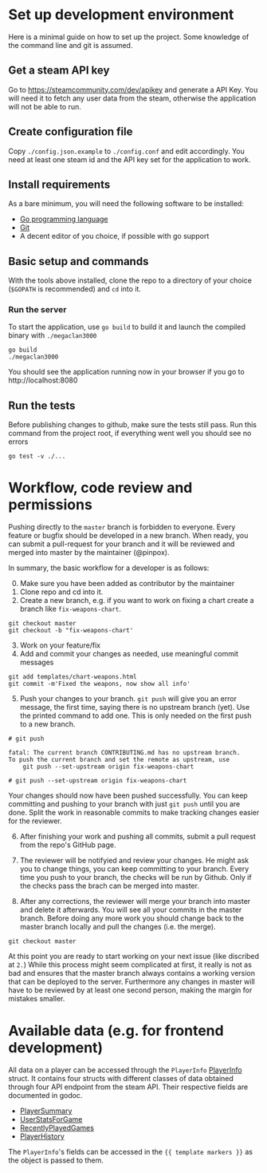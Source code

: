 # Set up development environment

Here is a minimal guide on how to set up the project. Some knowledge of the
command line and git is assumed.

## Get a steam API key

Go to https://steamcommunity.com/dev/apikey and generate a API Key. You will
need it to fetch any user data from the steam, otherwise the application will
not be able to run.

## Create configuration file

Copy `./config.json.example` to `./config.conf` and edit accordingly. You need
at least one steam id and the API key set for the application to work.

## Install requirements

As a bare minimum, you will need the following software to be installed:

- [Go programming language](https://golang.org/doc/install#install)
- [Git](https://git-scm.com/book/en/v2/Getting-Started-Installing-Git)
- A decent editor of you choice, if possible with go support

## Basic setup and commands

With the tools above installed, clone the repo to a directory of your choice
(`$GOPATH` is recommended) and `cd` into it.

### Run the server

To start the application, use `go build` to build it and launch the compiled
binary with `./megaclan3000`

```
go build
./megaclan3000
```

You should see the application  running now in your browser if you go to
http://localhost:8080

## Run the tests

Before publishing changes to github, make sure the tests still pass. Run this
command from the project root, if everything went well you should see no errors

```
go test -v ./...
```

# Workflow, code review and permissions

Pushing directly to the `master` branch is forbidden to everyone. Every feature
or bugfix should be developed in a new branch. When ready, you can submit a
pull-request for your branch and it will be reviewed and merged into master by
the maintainer (@pinpox).

In summary, the basic workflow for a developer is as follows:

0. Make sure you have been added as contributor by the maintainer
1. Clone repo and cd into it.
2. Create a new branch, e.g. if you want to work on fixing a chart create a
   branch like `fix-weapons-chart`.

```
git checkout master
git checkout -b "fix-weapons-chart'
```

3. Work on your feature/fix
4. Add and commit your changes as needed, use meaningful commit messages

```
git add templates/chart-weapons.html
git commit -m'Fixed the weapons, now show all info'
```

5. Push your changes to your branch. `git push` will give you an error message,
   the first time, saying there is no upstream branch (yet). Use the printed
   command to add one. This is only needed on the first push to a new branch.

```
# git push

fatal: The current branch CONTRIBUTING.md has no upstream branch.
To push the current branch and set the remote as upstream, use
    git push --set-upstream origin fix-weapons-chart

# git push --set-upstream origin fix-weapons-chart
```

Your changes should now have been pushed successfully. You can keep committing
and pushing to your branch with just `git push` until you are done. Split the
work in reasonable commits to make tracking changes easier for the reviewer.

6. After finishing your work and pushing all commits, submit a pull request from
   the repo's GitHub page.

7. The reviewer will be notifyied and review your changes. He might ask you to
   change things, you can keep committing to your branch. Every time you push to
   your branch, the checks will be run by Github. Only if the checks pass the
   brach can be merged into master.

8. After any corrections, the reviewer will merge your branch into master and
   delete it afterwards. You will see all your commits in the master branch.
   Before doing any more work you should change back to the master branch
   locally and pull the changes (i.e. the merge).

```
git checkout master
```

At this point you are ready to start working on your next issue (like discribed
at `2.`) While this process might seem complicated at first, it really is not as
bad and ensures that the master branch always contains a working version that
can be deployed to the server. Furthermore any changes in master will have to be
reviewed by at least one second person, making the margin for mistakes smaller.


# Available data (e.g. for frontend development)

All data on a player can be accessed through the `PlayerInfo`
[PlayerInfo](https://godoc.org/github.com/megaclan3000/megaclan3000/internal/steamclient#PlayerInfo)
struct.  It contains four structs with different classes of data obtained through
four API endpoint from the steam API.  Their respective fields are documented in
godoc.
- [PlayerSummary](https://godoc.org/github.com/megaclan3000/megaclan3000/internal/steamclient#PlayerSummary)
- [UserStatsForGame](https://godoc.org/github.com/megaclan3000/megaclan3000/internal/steamclient#UserStatsForGame)
- [RecentlyPlayedGames](https://godoc.org/github.com/megaclan3000/megaclan3000/internal/steamclient#RecentlyPlayedGames)
- [PlayerHistory](https://godoc.org/github.com/megcalan3000/megaclan3000/internal/steamclient#PlayerHistory)

The `PlayerInfo`'s fields can be accessed in the `{{ template markers }}` as the object is passed to them.
